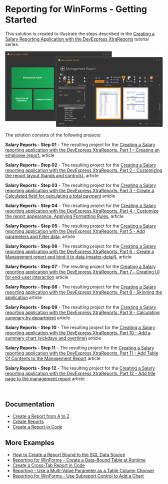 # Reporting for WinForms - Getting Started


<p>This solution is created to illustrate the steps described in the <a href="https://www.devexpress.com/Support/Center/p/KA18926">Creating a Salary Reporting Application with the DevExpress XtraReports</a> tutorial series.

![Getting Started - XtraReports - Screenshot](/Images/screenshot.png)


<p>The solution consists of the following projects:</p><p><strong>Salary Reports - Step 01</strong> - The resulting project for the <a href="https://www.devexpress.com/Support/Center/p/KA18928">Сreating a Salary reporting application with the DevExpress XtraReports. Part 1 – Creating an employee report.</a> article</p><p><strong>Salary Reports - Step 0</strong><strong>2</strong> - The resulting project for the <a href="https://www.devexpress.com/Support/Center/p/KA18929">Creating a Salary reporting application with the DevExpress XtraReports. Part 2 - Customizing the report layout (bands and controls).</a> article</p><p><strong>Salary Reports - Step 0</strong><strong>3</strong> - The resulting project for the <a href="https://www.devexpress.com/Support/Center/p/KA18930">Creating a Salary reporting application with the DevExpress XtraReports. Part 3 - Create a Calculated field for calculating a total payment</a> article</p><p><strong>Salary Reports - Step 0</strong><strong>4</strong> - The resulting project for the <a href="https://www.devexpress.com/Support/Center/p/KA18931">Creating a Salary reporting application with the DevExpress XtraReports. Part 4 - Customize the report appearance. Applying Formatting Rules.</a> article</p><p><strong>Salary Reports - Step 0</strong><strong>5</strong> - The resulting project for the <a href="https://www.devexpress.com/Support/Center/p/KA18932">Creating a Salary reporting application with the DevExpress XtraReports. Part 5 - Add parameters and Filter data.</a> article</p><p><strong>Salary Reports - Step 0</strong><strong>6</strong> - The resulting project for the <a href="https://www.devexpress.com/Support/Center/p/KA18933">Creating a Salary reporting application with the DevExpress XtraReports. Part 6 - Сreate a Management report and bind it to data (master-detail).</a> article</p><p><strong>Salary Reports - Step 0</strong><strong>7</strong> - The resulting project for the <a href="https://www.devexpress.com/Support/Center/p/KA18935">Creating a Salary reporting application with the DevExpress XtraReports. Part 7 - Сreating UI for end-user interaction</a> article</p><p><strong>Salary Reports - Step 0</strong><strong>8</strong> - The resulting project for the <a href="https://www.devexpress.com/Support/Center/p/KA18936">Creating a Salary reporting application with the DevExpress XtraReports. Part 8 - Skinning the application</a> article</p><p><strong>Salary Reports - Step 0</strong><strong>9</strong> - The resulting project for the <a href="https://www.devexpress.com/Support/Center/p/KA18937">Creating a Salary reporting application with the DevExpress XtraReports. Part 9 - Calculating summary by department</a> article</p><p><strong>Salary Reports - Step </strong><strong>10</strong> - The resulting project for the <a href="https://www.devexpress.com/Support/Center/p/KA18938">Creating a Salary reporting application with the DevExpress XtraReports. Part 10 - Add a summary chart (sickdays and overtime)</a> article</p><p><strong>Salary Reports - Step </strong><strong>11</strong> - The resulting project for the <a href="https://www.devexpress.com/Support/Center/p/KA18939">Creating a Salary reporting application with the DevExpress XtraReports. Part 11 - Add Table Of Contents to the Management Report</a> article</p><p><strong>Salary Reports - Step </strong><strong>12</strong> - The resulting project for the <a href="https://www.devexpress.com/Support/Center/p/KA18940">Creating a Salary reporting application with the DevExpress XtraReports. Part 12 - Add title page to the management report</a> article</p><br />

## Documentation

- [Create a Report from A to Z](https://docs.devexpress.com/XtraReports/2440/get-started-with-devexpress-reporting/create-a-report-from-a-to-z)
- [Create Reports](https://docs.devexpress.com/XtraReports/5152/create-reports)
- [Create a Report in Code](https://docs.devexpress.com/XtraReports/115726/detailed-guide-to-devexpress-reporting/reporting-api/create-reports-in-code)


## More Examples

- [How to Create a Report Bound to the SQL Data Source](https://github.com/DevExpress-Examples/reporting-winforms-sql-data-source-runtime)
- [Reporting for WinForms - Create a Data-Bound Table at Runtime](https://github.com/DevExpress-Examples/reporting-create-table-at-runtime)
- [Create a Cross-Tab Report in Code](https://docs.devexpress.com/XtraReports/403673/detailed-guide-to-devexpress-reporting/reporting-api/create-reports-in-code/create-a-cross-tab-report) 
- [Reporting - Use a Multi-Value Parameter as a Table Column Chooser](https://github.com/DevExpress-Examples/reporting-use-multi-value-parameter-as-table-column-chooser)
- [Reporting for WinForms - Use Subreport Control to Add a Chart](https://github.com/DevExpress-Examples/Reporting-Use-Subreport-To-Add-A-Chart)

